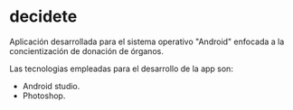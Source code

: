 # decidete
Aplicación desarrollada para el sistema operativo "Android" enfocada a la concientización de donación de órganos.

Las tecnologias empleadas para el desarrollo de la app son:
- Android studio.
- Photoshop.

